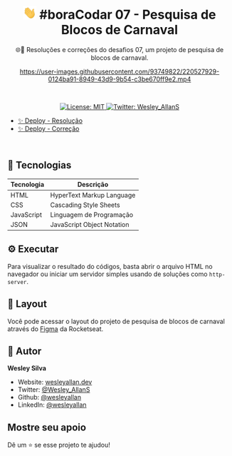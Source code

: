 <h1 align="center">
  <img src="../../.github/hi.gif" alt="Mão acenando" width="30px">
  #boraCodar 07 - Pesquisa de Blocos de Carnaval
</h1>
<p align="center">🌐🚀 Resoluções e correções do desafios 07, um projeto de pesquisa de blocos de carnaval.</p>

<div align="center">

https://user-images.githubusercontent.com/93749822/220527929-0124ba91-8949-43d9-9b54-c3be670ff9e2.mp4

</div>

<br />

<p align="center">
  <a href="#" target="_blank">
    <img alt="License: MIT" src="https://img.shields.io/badge/License-MIT-yellow.svg" />
  </a>
  <a href="https://twitter.com/Wesley_AllanS" target="_blank">
    <img alt="Twitter: Wesley_AllanS" src="https://img.shields.io/twitter/follow/Wesley_AllanS.svg?style=social" />
  </a>
</p>

- [✨ Deploy - Resolução](https://wesleyallan.github.io/bora-codar/07/resolucao/)
- [✨ Deploy - Correção](https://wesleyallan.github.io/bora-codar/07/correcao/)

<br />

## 🚀 Tecnologias

| Tecnologia | Descrição                  |
| ---------- | -------------------------- |
| HTML       | HyperText Markup Language  |
| CSS        | Cascading Style Sheets     |
| JavaScript | Linguagem de Programação   |
| JSON       | JavaScript Object Notation |

## ⚙ Executar

Para visualizar o resultado do códigos, basta abrir o arquivo HTML no navegador ou iniciar um servidor simples usando de soluções como `http-server`.

## 📑 Layout

Você pode acessar o layout do projeto de pesquisa de blocos de carnaval através do [Figma](https://www.figma.com/community/file/1205146101173113980) da Rocketseat.

## 👤 Autor

**Wesley Silva**

- Website: [wesleyallan.dev](https://wesleyallan.dev)
- Twitter: [@Wesley_AllanS](https://twitter.com/Wesley_AllanS)
- Github: [@wesleyallan](https://github.com/wesleyallan)
- LinkedIn: [@wesleyallan](https://linkedin.com/in/wesleyallan)

## Mostre seu apoio

Dê um ⭐️ se esse projeto te ajudou!
